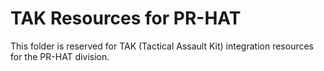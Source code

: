 # TAK Resources for PR-HAT

This folder is reserved for TAK (Tactical Assault Kit) integration resources for the PR-HAT division.
